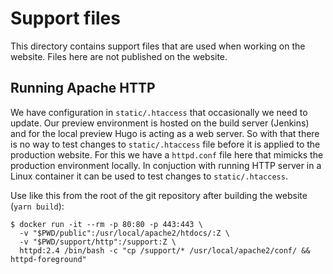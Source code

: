 # Support files

This directory contains support files that are used when working on the
website. Files here are not published on the website.

## Running Apache HTTP

We have configuration in `static/.htaccess` that occasionally we need to
update. Our preview environment is hosted on the build server (Jenkins)
and for the local preview Hugo is acting as a web server. So with that
there is no way to test changes to `static/.htaccess` file before it is
applied to the production website. For this we have a `httpd.conf` file
here that mimicks the production environment locally. In conjuction with
running HTTP server in a Linux container it can be used to test changes
to `static/.htaccess`.

Use like this from the root of the git repository after building the
website (`yarn build`):

```shell
$ docker run -it --rm -p 80:80 -p 443:443 \
  -v "$PWD/public":/usr/local/apache2/htdocs/:Z \
  -v "$PWD/support/http":/support:Z \
  httpd:2.4 /bin/bash -c "cp /support/* /usr/local/apache2/conf/ && httpd-foreground" 
```

